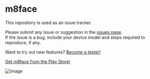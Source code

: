 # m8face

This repository is used as an issue tracker.  

Please submit any issue or suggestion in the [issues page](https://github.com/rdnt/m8face/issues).  
If the issue is a bug, include your device model and steps required to reproduce, if any.

Want to try out new features? [Become a tester!](https://play.google.com/apps/testing/dev.rdnt.m8face)

[Get m8face from the Play Store!](https://play.google.com/store/apps/details?id=dev.rdnt.m8face)

![image](https://user-images.githubusercontent.com/17600197/213029406-018a5c66-726a-4bb5-92b0-723fb922da9f.png)
